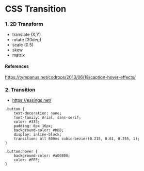 # CSS Transition

### 1. 2D Transform
- translate (X,Y)
- rotate (30deg)
- scale (0.5)
- skew
- matrix

#### References
https://tympanus.net/codrops/2013/06/18/caption-hover-effects/

### 2. Transition
- https://easings.net/
```
.button {
	text-decoration: none;
	font-family: Arial, sans-serif;
	color: #333;
	padding: 8px 16px;
	background-color: #DDD;
	display: inline-block;
	transition: all 600ms cubic-bezier(0.215, 0.61, 0.355, 1);
}

.button:hover {
	background-color: #a00808;
	color: #FFF;
}
```
